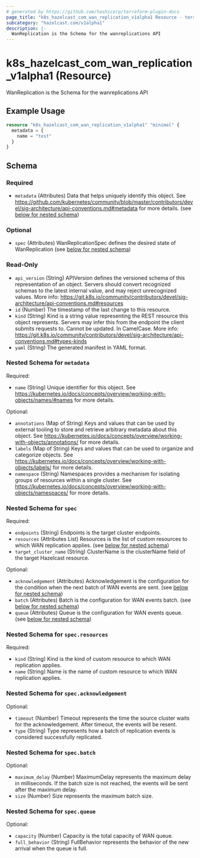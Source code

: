 ```yaml
---
# generated by https://github.com/hashicorp/terraform-plugin-docs
page_title: "k8s_hazelcast_com_wan_replication_v1alpha1 Resource - terraform-provider-k8s"
subcategory: "hazelcast.com/v1alpha1"
description: |-
  WanReplication is the Schema for the wanreplications API
---
```


# k8s_hazelcast_com_wan_replication_v1alpha1 (Resource)

WanReplication is the Schema for the wanreplications API

## Example Usage

```terraform
resource "k8s_hazelcast_com_wan_replication_v1alpha1" "minimal" {
  metadata = {
    name = "test"
  }
}
```

<!-- schema generated by tfplugindocs -->
## Schema

### Required

- `metadata` (Attributes) Data that helps uniquely identify this object. See https://github.com/kubernetes/community/blob/master/contributors/devel/sig-architecture/api-conventions.md#metadata for more details. (see [below for nested schema](#nestedatt--metadata))

### Optional

- `spec` (Attributes) WanReplicationSpec defines the desired state of WanReplication (see [below for nested schema](#nestedatt--spec))

### Read-Only

- `api_version` (String) APIVersion defines the versioned schema of this representation of an object. Servers should convert recognized schemas to the latest internal value, and may reject unrecognized values. More info: https://git.k8s.io/community/contributors/devel/sig-architecture/api-conventions.md#resources
- `id` (Number) The timestamp of the last change to this resource.
- `kind` (String) Kind is a string value representing the REST resource this object represents. Servers may infer this from the endpoint the client submits requests to. Cannot be updated. In CamelCase. More info: https://git.k8s.io/community/contributors/devel/sig-architecture/api-conventions.md#types-kinds
- `yaml` (String) The generated manifest in YAML format.

<a id="nestedatt--metadata"></a>
### Nested Schema for `metadata`

Required:

- `name` (String) Unique identifier for this object. See https://kubernetes.io/docs/concepts/overview/working-with-objects/names/#names for more details.

Optional:

- `annotations` (Map of String) Keys and values that can be used by external tooling to store and retrieve arbitrary metadata about this object. See https://kubernetes.io/docs/concepts/overview/working-with-objects/annotations/ for more details.
- `labels` (Map of String) Keys and values that can be used to organize and categorize objects. See https://kubernetes.io/docs/concepts/overview/working-with-objects/labels/ for more details.
- `namespace` (String) Namespaces provides a mechanism for isolating groups of resources within a single cluster. See https://kubernetes.io/docs/concepts/overview/working-with-objects/namespaces/ for more details.


<a id="nestedatt--spec"></a>
### Nested Schema for `spec`

Required:

- `endpoints` (String) Endpoints is the target cluster endpoints.
- `resources` (Attributes List) Resources is the list of custom resources to which WAN replication applies. (see [below for nested schema](#nestedatt--spec--resources))
- `target_cluster_name` (String) ClusterName is the clusterName field of the target Hazelcast resource.

Optional:

- `acknowledgement` (Attributes) Acknowledgement is the configuration for the condition when the next batch of WAN events are sent. (see [below for nested schema](#nestedatt--spec--acknowledgement))
- `batch` (Attributes) Batch is the configuration for WAN events batch. (see [below for nested schema](#nestedatt--spec--batch))
- `queue` (Attributes) Queue is the configuration for WAN events queue. (see [below for nested schema](#nestedatt--spec--queue))

<a id="nestedatt--spec--resources"></a>
### Nested Schema for `spec.resources`

Required:

- `kind` (String) Kind is the kind of custom resource to which WAN replication applies.
- `name` (String) Name is the name of custom resource to which WAN replication applies.


<a id="nestedatt--spec--acknowledgement"></a>
### Nested Schema for `spec.acknowledgement`

Optional:

- `timeout` (Number) Timeout represents the time the source cluster waits for the acknowledgement. After timeout, the events will be resent.
- `type` (String) Type represents how a batch of replication events is considered successfully replicated.


<a id="nestedatt--spec--batch"></a>
### Nested Schema for `spec.batch`

Optional:

- `maximum_delay` (Number) MaximumDelay represents the maximum delay in milliseconds. If the batch size is not reached, the events will be sent after the maximum delay.
- `size` (Number) Size represents the maximum batch size.


<a id="nestedatt--spec--queue"></a>
### Nested Schema for `spec.queue`

Optional:

- `capacity` (Number) Capacity is the total capacity of WAN queue.
- `full_behavior` (String) FullBehavior represents the behavior of the new arrival when the queue is full.


